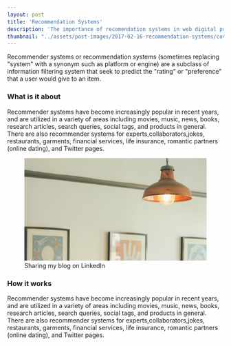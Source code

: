 ```yaml
---
layout: post
title: 'Recommendation Systems'
description: 'The importance of recomendation systems in web digital products'
thumbnail: "../assets/post-images/2017-02-16-recommendation-systems/cover.png"
---
```


Recommender systems or recommendation systems (sometimes replacing "system" with a synonym such as platform or engine) are a subclass of information filtering system that seek to predict the "rating" or "preference" that a user would give to an item. 

### What is it about

Recommender systems have become increasingly popular in recent years, and are utilized in a variety of areas including movies, music, news, books, research articles, search queries, social tags, and products in general. There are also recommender systems for experts,collaborators,jokes, restaurants, garments, financial services, life insurance, romantic partners (online dating), and Twitter pages.

<figure class="a-image">
    <img src="../assets/post-images/2017-02-16-recommendation-systems/post2-img.png"  />
    <figcaption>Sharing my blog on LinkedIn</figcaption> 
</figure>

### How it works

Recommender systems have become increasingly popular in recent years, and are utilized in a variety of areas including movies, music, news, books, research articles, search queries, social tags, and products in general. There are also recommender systems for experts,collaborators,jokes, restaurants, garments, financial services, life insurance, romantic partners (online dating), and Twitter pages.

